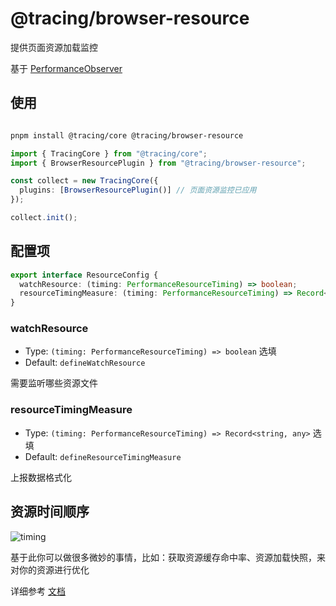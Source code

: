 # @tracing/browser-resource

提供页面资源加载监控

基于 [PerformanceObserver](https://developer.mozilla.org/en-US/docs/Web/API/PerformanceObserver)

## 使用

```sh

pnpm install @tracing/core @tracing/browser-resource

```

```ts
import { TracingCore } from "@tracing/core";
import { BrowserResourcePlugin } from "@tracing/browser-resource";

const collect = new TracingCore({
  plugins: [BrowserResourcePlugin()] // 页面资源监控已应用
});

collect.init();
```

## 配置项

```ts
export interface ResourceConfig {
  watchResource: (timing: PerformanceResourceTiming) => boolean;
  resourceTimingMeasure: (timing: PerformanceResourceTiming) => Record<string, any>;
}
```

### watchResource

- Type: `(timing: PerformanceResourceTiming) => boolean` 选填
- Default: `defineWatchResource`

需要监听哪些资源文件

### resourceTimingMeasure

- Type: `(timing: PerformanceResourceTiming) => Record<string, any>` 选填
- Default: `defineResourceTimingMeasure`

上报数据格式化

## 资源时间顺序

![timing](https://developer.mozilla.org/en-US/docs/Web/API/PerformanceResourceTiming/timestamp-diagram.svg)

基于此你可以做很多微妙的事情，比如：获取资源缓存命中率、资源加载快照，来对你的资源进行优化

详细参考 [文档](https://developer.mozilla.org/en-US/docs/Web/API/PerformanceResourceTiming)
